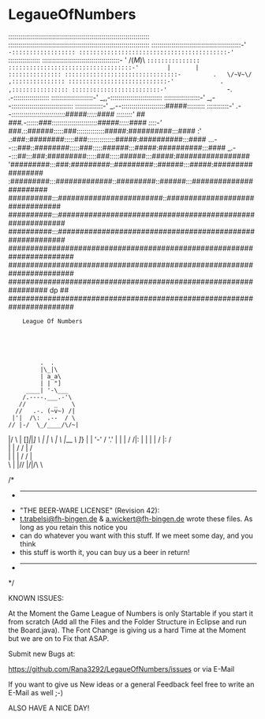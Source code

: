 LegaueOfNumbers
===============
:::::::::::::::::::::::::::::::::::::::::::::::::::::::::::::::::::::::
:::::::::::::::::::::::::::::::::::::::::::::::::::::::::::::::::::::::
:::::::::::::::::::::::::::::::::::::::::::::-'    `-::::::::::::::::::
::::::::::::::::::::::::::::::::::::::::::-'          `::::::::::::::::
:::::::::::::::::::::::::::::::::::::::-  '   /(_M_)\  `:::::::::::::::
:::::::::::::::::::::::::::::::::::-'        |       |  :::::::::::::::
::::::::::::::::::::::::::::::::-         .   \/~V~\/  ,:::::::::::::::
::::::::::::::::::::::::::::-'             .          ,::::::::::::::::
:::::::::::::::::::::::::-'                 `-.    .-::::::::::::::::::
:::::::::::::::::::::-'                  _,,-::::::::::::::::::::::::::
::::::::::::::::::-'                _,--:::::::::::::::::::::::::::::::
::::::::::::::-'               _.--::::::::::::::::::::::#####:::::::::
:::::::::::-'             _.--:::::::::::::::::::::::::::#####:::::####
::::::::'    ##     ###.-::::::###:::::::::::::::::::::::#####:::::####
::::-'       ###_.::######:::::###::::::::::::::#####:##########:::####
:'         .:###::########:::::###::::::::::::::#####:##########:::####
     ...--:::###::########:::::###:::::######:::#####:##########:::####
 _.--:::##:::###:#########:::::###:::::######:::#####:#################
'#########:::###:#########::#########::######:::#####:#################
:#########:::#############::#########::######:::#######################
##########:::########################::################################
##########:::##########################################################
##########:::##########################################################
#######################################################################
#######################################################################
################################################################# dp ##
#######################################################################





  		League Of Numbers





             .  .
             |\_|\
             | a_a\
             | | "]
         ____| '-\___
        /.----.___.-'\
       //        _    \
      //   .-. (~v~) /|
     |'|  /\:  .--  / \
    // |-/  \_/____/\/~|
   |/  \ |  []_|_|_] \ |
   | \  | \ |___   _\ ]_}
   | |  '-' /   '.'  |
   | |     /    /|:  |
   | |     |   / |:  /\
   | |     /  /  |  /  \
   | |    |  /  /  |    \
   \ |    |/\/  |/|/\    \

/*
 * ----------------------------------------------------------------------------
 * "THE BEER-WARE LICENSE" (Revision 42):
 * <t.trabelsi@fh-bingen.de> & <a.wickert@fh-bingen.de> wrote these files. As long as you retain this notice you
 * can do whatever you want with this stuff. If we meet some day, and you think
 * this stuff is worth it, you can buy us a beer in return!
 * ----------------------------------------------------------------------------
 */


KNOWN ISSUES:

At the Moment the Game League of Numbers is only Startable if you start it from scratch (Add all the Files and the Folder Structure in Eclipse and run the Board.java).
The Font Change is giving us a hard Time at the Moment but we are on to Fix that ASAP.

Submit new Bugs at:

https://github.com/Rana3292/LegaueOfNumbers/issues
or via E-Mail

If you want to give us New ideas or a general Feedback feel free to write an E-Mail as well ;-)

ALSO HAVE A NICE DAY!

